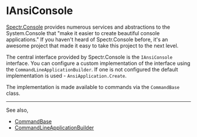 # IAnsiConsole

[Spectr.Console](https://spectreconsole.net/) provides numerous services and abstractions to the System.Console that "make it easier to create beautiful console applications." If you haven't heard of Spectr.Console before, it's an awesome project that made it easy to take this project to the next level.

The central interface provided by Spectr.Console is the ```IAnsiConsole``` interface. You can configure a custom implementation of the interface using the ```CommandLineApplicationBuilder```. If one is not configured the default implementation is used - ```AnsiApplication.Create```.

The implementation is made available to commands via the ```CommandBase``` class.

---
See also,

- [CommandBase](CommandBase.md)
- [CommandLineApplicationBuilder](CommandLineApplicationBuilder.md)